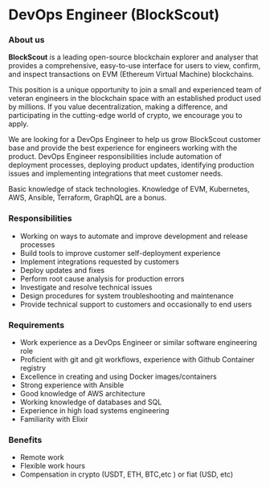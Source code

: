# DevOps Engineer (BlockScout)

### About us

**BlockScout** is a leading open-source blockchain explorer and analyser that provides a comprehensive, easy-to-use interface for users to view, confirm, and inspect transactions on EVM (Ethereum Virtual Machine) blockchains.

This position is a unique opportunity to join a small and experienced team of veteran engineers in the blockchain space with an established product used by millions. If you value decentralization, making a difference, and participating in the cutting-edge world of crypto, we encourage you to apply.

We are looking for a DevOps Engineer to help us grow BlockScout customer base and provide the best experience for engineers working with the product. DevOps Engineer responsibilities include automation of deployment processes, deploying product updates, identifying production issues and implementing integrations that meet customer needs.

Basic knowledge of stack technologies. Knowledge of EVM, Kubernetes, AWS, Ansible, Terraform, GraphQL are a bonus.

### Responsibilities

* Working on ways to automate and improve development and release processes
* Build tools to improve customer self-deployment experience
* Implement integrations requested by customers
* Deploy updates and fixes
* Perform root cause analysis for production errors
* Investigate and resolve technical issues
* Design procedures for system troubleshooting and maintenance
* Provide technical support to customers and occasionally to end users

### Requirements

* Work experience as a DevOps Engineer or similar software engineering role
* Proficient with git and git workflows, experience with Github Container registry
* Excellence in creating and using Docker images/containers
* Strong experience with Ansible
* Good knowledge of AWS architecture
* Working knowledge of databases and SQL
* Experience in high load systems engineering
* Familiarity with Elixir

### Benefits

* Remote work
* Flexible work hours
* Compensation in crypto (USDT, ETH, BTC,etc ) or fiat (USD, etc)

###
